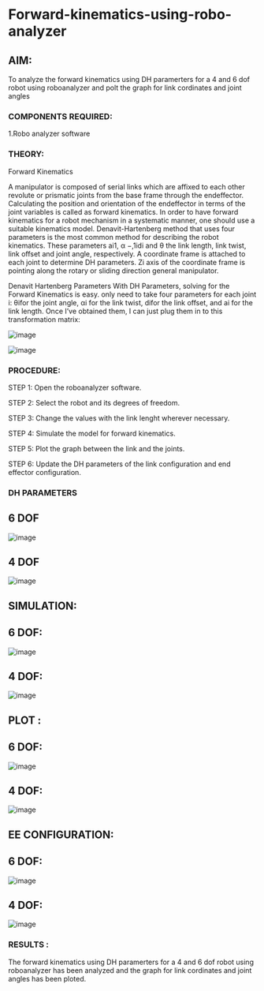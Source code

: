 # Forward-kinematics-using-robo-analyzer

## AIM: 
To analyze the forward kinematics using DH paramerters for a 4 and 6 dof robot using roboanalyzer and polt the graph for link cordinates and joint angles
### COMPONENTS REQUIRED:
1.Robo analyzer software  


### THEORY: 
  
Forward Kinematics

A manipulator is composed of serial links which are affixed to each other revolute or prismatic joints from the base frame through the endeffector. 
Calculating the position and orientation of the endeffector in terms of the joint variables is called as forward kinematics. 
In order to have forward kinematics for a robot mechanism in a systematic manner, one should use a suitable kinematics model. 
Denavit-Hartenberg method that uses four parameters is the most common method for describing the robot kinematics. 
These parameters ai1, α −,1idi and θ the link length, link twist, link offset and joint angle, respectively. 
A coordinate frame is attached to each joint to determine DH parameters. Zi axis of the coordinate frame is pointing along the rotary or sliding direction general manipulator.

Denavit Hartenberg Parameters
With DH Parameters, solving for the Forward Kinematics is easy.  only need to take four parameters for each joint 
i: θifor the joint angle, 
αi for the link twist, 
difor the link offset, and 
ai for the link length. Once I’ve obtained them, I can just plug them in to this transformation matrix:


![image](https://user-images.githubusercontent.com/36288975/170172719-ed7befc9-2894-4344-bfd5-be831bb05308.png)

 ![image](https://user-images.githubusercontent.com/36288975/170172766-b8aeb788-7fd7-4de7-b340-f04656707ebd.png)

 

### PROCEDURE:
STEP 1:
Open the roboanalyzer software.

STEP 2:
Select the robot and its degrees of freedom.

STEP 3:
Change the values with the link lenght wherever necessary.

STEP 4:
Simulate the model for forward kinematics.

STEP 5:
Plot the graph between the link and the joints.

STEP 6:
Update the DH parameters of the link configuration and end effector configuration.





### DH PARAMETERS
## 6 DOF
![image](https://github.com/Surekaelango/Forward-kinematics-using-robot-analyzer/assets/127727904/5d709332-d5d5-44fc-b925-a066e278546e)
## 4 DOF
![image](https://github.com/Surekaelango/Forward-kinematics-using-robot-analyzer/assets/127727904/0270b55d-f083-4a85-a938-f54370b29c71)

## SIMULATION:
## 6 DOF:
![image](https://github.com/Surekaelango/Forward-kinematics-using-robot-analyzer/assets/127727904/701af5f3-f2e1-4a9b-80a0-30bbb4a51652)
## 4 DOF:
![image](https://github.com/Surekaelango/Forward-kinematics-using-robot-analyzer/assets/127727904/0b6f761f-2102-4d60-9ef1-0e051862e68b)

## PLOT :
## 6 DOF:
![image](https://github.com/Surekaelango/Forward-kinematics-using-robot-analyzer/assets/127727904/9a61793a-f19e-490f-98dc-f78e55d29654)
## 4 DOF:
![image](https://github.com/Surekaelango/Forward-kinematics-using-robot-analyzer/assets/127727904/836e7bd6-8650-4a6a-89a0-5da597ca0fc5)
## EE CONFIGURATION:
## 6 DOF:
![image](https://github.com/Surekaelango/Forward-kinematics-using-robot-analyzer/assets/127727904/5630e1c7-d510-402c-9822-b6ac3b9e44da)
## 4 DOF:
![image](https://github.com/Surekaelango/Forward-kinematics-using-robot-analyzer/assets/127727904/fdec2361-0ef2-4ac4-877f-fcbe807ae914)

### RESULTS : 
The forward kinematics using DH paramerters for a 4 and 6 dof robot using roboanalyzer has been analyzed and the graph for link cordinates and joint angles has been ploted.
